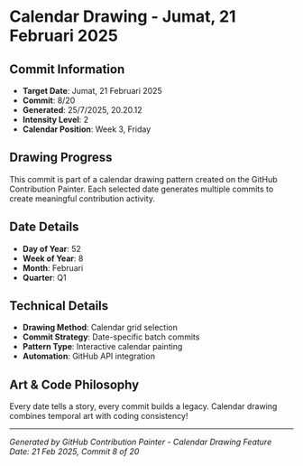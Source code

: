 # Calendar Drawing - Jumat, 21 Februari 2025

## Commit Information
- **Target Date**: Jumat, 21 Februari 2025
- **Commit**: 8/20
- **Generated**: 25/7/2025, 20.20.12
- **Intensity Level**: 2
- **Calendar Position**: Week 3, Friday

## Drawing Progress
This commit is part of a calendar drawing pattern created on the GitHub Contribution Painter.
Each selected date generates multiple commits to create meaningful contribution activity.

## Date Details
- **Day of Year**: 52
- **Week of Year**: 8
- **Month**: Februari
- **Quarter**: Q1

## Technical Details
- **Drawing Method**: Calendar grid selection
- **Commit Strategy**: Date-specific batch commits
- **Pattern Type**: Interactive calendar painting
- **Automation**: GitHub API integration

## Art & Code Philosophy
Every date tells a story, every commit builds a legacy. 
Calendar drawing combines temporal art with coding consistency!

---
*Generated by GitHub Contribution Painter - Calendar Drawing Feature*
*Date: 21 Feb 2025, Commit 8 of 20*